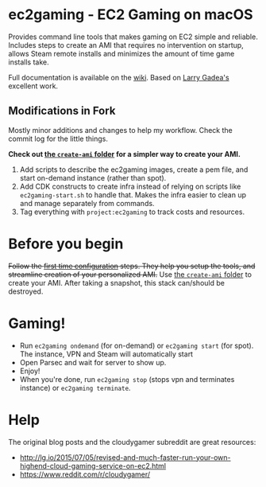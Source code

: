 # ec2gaming - EC2 Gaming on macOS

Provides command line tools that makes gaming on EC2 simple and reliable. Includes steps to create an AMI that requires no intervention on startup, allows Steam remote installs and minimizes the amount of time game installs take.

Full documentation is available on the [wiki](https://github.com/DanielThomas/ec2gaming/wiki). Based on [Larry Gadea's](http://lg.io/) excellent work.

## Modifications in Fork

Mostly minor additions and changes to help my workflow. Check the commit log for the little things.  

**Check out [the `create-ami` folder](https://github.com/thecarlhall/ec2gaming/tree/master/create-ami) for a simpler way to create your AMI.**

1. Add scripts to describe the ec2gaming images, create a pem file, and start on-demand instance (rather than spot).
2. Add CDK constructs to create infra instead of relying on scripts like `ec2gaming-start.sh` to handle that. Makes the infra easier to clean up and manage separately from commands.
3. Tag everything with `project:ec2gaming` to track costs and resources.


# Before you begin

~~Follow the [first time configuration](https://github.com/DanielThomas/ec2gaming/wiki/First-time-configuration) steps. They help you setup the tools, and streamline creation of your personalized AMI.~~
Use [the `create-ami` folder](https://github.com/thecarlhall/ec2gaming/tree/master/create-ami) to create your AMI. After taking a snapshot, this stack can/should be destroyed.

# Gaming!

- Run `ec2gaming ondemand` (for on-demand) or `ec2gaming start` (for spot). The instance, VPN and Steam will automatically start
- Open Parsec and wait for server to show up.
- Enjoy!
- When you're done, run `ec2gaming stop` (stops vpn and terminates instance) or `ec2gaming terminate`.

# Help

The original blog posts and the cloudygamer subreddit are great resources:

- http://lg.io/2015/07/05/revised-and-much-faster-run-your-own-highend-cloud-gaming-service-on-ec2.html
- https://www.reddit.com/r/cloudygamer/

